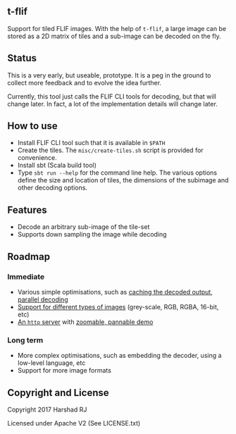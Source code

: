 ## t-flif

Support for tiled FLIF images. With the help of `t-flif`, a large image can be stored as a 2D matrix of tiles and a sub-image
can be decoded on the fly.

## Status
This is a very early, but useable, prototype. It is a peg in the ground to collect more feedback and
to evolve the idea further.

Currently, this tool just calls the FLIF CLI tools for decoding, but that will change later. In fact, a lot
of the implementation details will change later.

## How to use
* Install FLIF CLI tool such that it is available in `$PATH`
* Create the tiles. The `misc/create-tiles.sh` script is provided for convenience.
* Install sbt (Scala build tool)
* Type `sbt run --help` for the command line help. The various options define the size and location of tiles, the
  dimensions of the subimage and other decoding options.

## Features
* Decode an arbitrary sub-image of the tile-set
* Supports down sampling the image while decoding

## Roadmap

### Immediate
* Various simple optimisations, such as [caching the decoded output](https://github.com/hrj/t-flif/issues/1), [parallel decoding](https://github.com/hrj/t-flif/issues/2)
* [Support for different types of images](https://github.com/hrj/t-flif/issues/3) (grey-scale, RGB, RGBA, 16-bit, etc)
* [An `http` server](https://github.com/hrj/t-flif/issues/4) with [zoomable, pannable demo](https://github.com/hrj/t-flif/issues/5)

### Long term
* More complex optimisations, such as embedding the decoder, using a low-level language, etc
* Support for more image formats

## Copyright and License

Copyright 2017 Harshad RJ

Licensed under Apache V2 (See LICENSE.txt)
